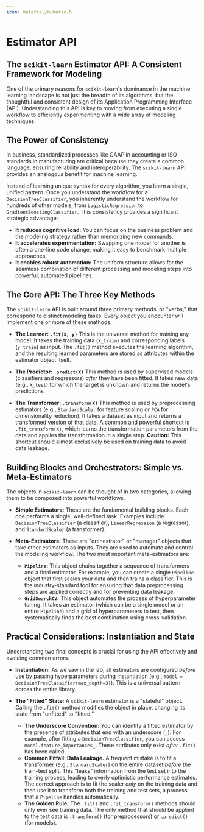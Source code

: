 ```yaml
---
icon: material/numeric-5
---
```


# Estimator API


## The `scikit-learn` Estimator API: A Consistent Framework for Modeling

One of the primary reasons for `scikit-learn`'s dominance in the machine learning landscape is not just the breadth of its algorithms, but the thoughtful and consistent design of its Application Programming Interface (API). Understanding this API is key to moving from executing a single workflow to efficiently experimenting with a wide array of modeling techniques.

## The Power of Consistency

In business, standardized processes like GAAP in accounting or ISO standards in manufacturing are critical because they create a common language, ensuring reliability and interoperability. The `scikit-learn` API provides an analogous benefit for machine learning.

Instead of learning unique syntax for every algorithm, you learn a single, unified pattern. Once you understand the workflow for a `DecisionTreeClassifier`, you inherently understand the workflow for hundreds of other models, from `LogisticRegression` to `GradientBoostingClassifier`. This consistency provides a significant strategic advantage:

* **It reduces cognitive load:** You can focus on the business problem and the modeling strategy rather than memorizing new commands.
* **It accelerates experimentation:** Swapping one model for another is often a one-line code change, making it easy to benchmark multiple approaches.
* **It enables robust automation:** The uniform structure allows for the seamless combination of different processing and modeling steps into powerful, automated pipelines.

## The Core API: The Three Key Methods

The `scikit-learn` API is built around three primary methods, or "verbs," that correspond to distinct modeling tasks. Every object you encounter will implement one or more of these methods.

* **The Learner: `.fit(X, y)`**
    This is the universal method for training any model. It takes the training data (`X_train`) and corresponding labels (`y_train`) as input. The `.fit()` method executes the learning algorithm, and the resulting learned parameters are stored as attributes within the estimator object itself.

* **The Predictor: `.predict(X)`**
    This method is used by supervised models (classifiers and regressors) *after* they have been fitted. It takes new data (e.g., `X_test`) for which the target is unknown and returns the model's predictions.

* **The Transformer: `.transform(X)`**
    This method is used by preprocessing estimators (e.g., `StandardScaler` for feature scaling or `PCA` for dimensionality reduction). It takes a dataset as input and returns a transformed version of that data. A common and powerful shortcut is `.fit_transform(X)`, which learns the transformation parameters from the data and applies the transformation in a single step. **Caution:** This shortcut should almost exclusively be used on training data to avoid data leakage.

## Building Blocks and Orchestrators: Simple vs. Meta-Estimators

The objects in `scikit-learn` can be thought of in two categories, allowing them to be composed into powerful workflows.

* **Simple Estimators:** These are the fundamental building blocks. Each one performs a single, well-defined task. Examples include `DecisionTreeClassifier` (a classifier), `LinearRegression` (a regressor), and `StandardScaler` (a transformer).

* **Meta-Estimators:** These are "orchestrator" or "manager" objects that take other estimators as inputs. They are used to automate and control the modeling workflow. The two most important meta-estimators are:
    * **`Pipeline`:** This object chains together a sequence of transformers and a final estimator. For example, you can create a single `Pipeline` object that first scales your data and then trains a classifier. This is the industry-standard tool for ensuring that data preprocessing steps are applied correctly and for preventing data leakage.
    * **`GridSearchCV`:** This object automates the process of hyperparameter tuning. It takes an estimator (which can be a single model or an entire `Pipeline`) and a grid of hyperparameters to test, then systematically finds the best combination using cross-validation.

## Practical Considerations: Instantiation and State

Understanding two final concepts is crucial for using the API effectively and avoiding common errors.

* **Instantiation:** As we saw in the lab, all estimators are configured *before* use by passing hyperparameters during instantiation (e.g., `model = DecisionTreeClassifier(max_depth=3)`). This is a universal pattern across the entire library.

* **The "Fitted" State:** A `scikit-learn` estimator is a "stateful" object. Calling the `.fit()` method modifies the object in place, changing its state from "unfitted" to "fitted."
    * **The Underscore Convention:** You can identify a fitted estimator by the presence of attributes that end with an underscore (`_`). For example, after fitting a `DecisionTreeClassifier`, you can access `model.feature_importances_`. These attributes only exist *after* `.fit()` has been called.
    * **Common Pitfall: Data Leakage.** A frequent mistake is to fit a transformer (e.g., `StandardScaler`) on the entire dataset *before* the train-test split. This "leaks" information from the test set into the training process, leading to overly optimistic performance estimates. The correct approach is to fit the scaler *only* on the training data and then use it to transform both the training and test sets, a process that a `Pipeline` handles automatically.
    * **The Golden Rule:** The `.fit()` and `.fit_transform()` methods should only ever see training data. The only method that should be applied to the test data is `.transform()` (for preprocessors) or `.predict()` (for models).